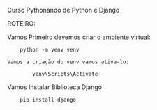 Curso Pythonando de Python e Django

ROTEIRO:

Vamos Primeiro devemos criar o ambiente virtual:

		python -m venv venv
```
Vamos a criação do venv vamos ativa-lo:

		venv\Scripts\Activate
```
Vamos Instalar Biblioteca Django

		pip install django
